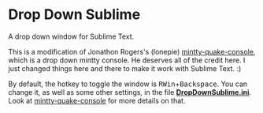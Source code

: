 # Drop Down Sublime
A drop down window for Sublime Text.

This is a modification of Jonathon Rogers's (lonepie)
<a href="https://github.com/lonepie/mintty-quake-console">mintty-quake-console</a>, 
which is a drop down mintty console. He deserves all of the credit here. I
just changed things here and there to make it work with Sublime Text. :)

By default, the hotkey to toggle the window is <kbd>RWin</kbd>+<kbd>Backspace</kbd>. 
You can change it, as well as some other settings, in the file 
<strong><a href="https://github.com/JordanTHarris/DropDownSublime/blob/master/DropDownSublime.ini">DropDownSublime.ini</strong></a>.
Look at <a href="https://github.com/lonepie/mintty-quake-console">mintty-quake-console</a> 
for more details on that.